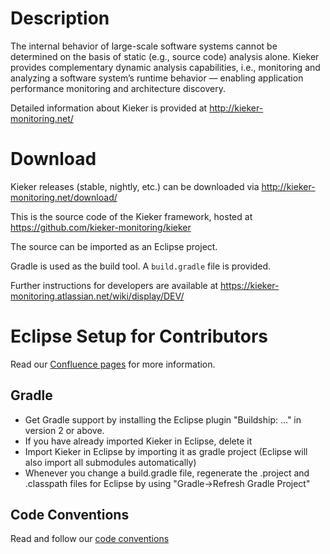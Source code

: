 # Description

The internal behavior of large-scale software systems cannot be determined on the
basis of static (e.g., source code) analysis alone. Kieker provides complementary
dynamic analysis capabilities, i.e., monitoring and analyzing a software system’s
runtime behavior — enabling application performance monitoring and architecture
discovery.

Detailed information about Kieker is provided at http://kieker-monitoring.net/

# Download

Kieker releases (stable, nightly, etc.) can be downloaded via
http://kieker-monitoring.net/download/

This is the source code of the Kieker framework, hosted at
https://github.com/kieker-monitoring/kieker

The source can be imported as an Eclipse project.

Gradle is used as the build tool. A `build.gradle` file is provided.

Further instructions for developers are available at
https://kieker-monitoring.atlassian.net/wiki/display/DEV/

# Eclipse Setup for Contributors
Read our [Confluence pages](https://kieker-monitoring.atlassian.net/wiki/spaces/DEV/pages/5865685/Local+Development+Environment) for more information.

## Gradle
- Get Gradle support by installing the Eclipse plugin "Buildship: ..." in version 2 or above.
- If you have already imported Kieker in Eclipse, delete it
- Import Kieker in Eclipse by importing it as gradle project (Eclipse will also import all submodules automatically)
- Whenever you change a build.gradle file, regenerate the .project and .classpath files for Eclipse by using "Gradle->Refresh Gradle Project"

## Code Conventions
Read and follow our [code conventions](https://kieker-monitoring.atlassian.net/wiki/spaces/DEV/pages/24215585/Kieker+Coding+Conventions+in+Eclipse)

